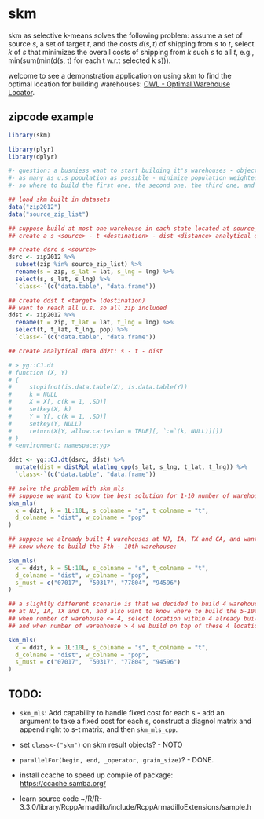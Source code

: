 <!-- README.md is generated from README.Rmd. Please edit that file -->
skm
===

skm as selective k-means solves the following problem: assume a set of source *s*, a set of target *t*, and the costs *d*(*s*, *t*) of shipping from *s* to *t*, select *k* of *s* that minimizes the overall costs of shipping from *k* such *s* to all *t*, e.g., min(sum(min(d(s, t) for each t w.r.t selected k s))).

welcome to see a demonstration application on using skm to find the optimal location for building warehouses: [OWL - Optimal Warehouse Locator](https://gyang.shinyapps.io/owl/).

zipcode example
---------------

``` r
library(skm)

library(plyr)
library(dplyr)

#- question: a busniess want to start building it's warehouses - objective reach
#- as many as u.s population as possible - minimize population weighted distance
#- so where to build the first one, the second one, the third one, and etc.?

## load skm built in datasets
data("zip2012")
data("source_zip_list")

## suppose build at most one warehouse in each state located at source_zip_list:
## create a s <source> - t <destination> - dist <distance> analytical data.table

## create dsrc s <source>
dsrc <- zip2012 %>%
  subset(zip %in% source_zip_list) %>%
  rename(s = zip, s_lat = lat, s_lng = lng) %>%
  select(s, s_lat, s_lng) %>%
  `class<-`(c("data.table", "data.frame"))

## create ddst t <target> (destination)
## want to reach all u.s. so all zip included
ddst <- zip2012 %>% 
  rename(t = zip, t_lat = lat, t_lng = lng) %>%
  select(t, t_lat, t_lng, pop) %>%
  `class<-`(c("data.table", "data.frame"))

## create analytical data ddzt: s - t - dist

# > yg::CJ.dt
# function (X, Y) 
# {
#     stopifnot(is.data.table(X), is.data.table(Y))
#     k = NULL
#     X = X[, c(k = 1, .SD)]
#     setkey(X, k)
#     Y = Y[, c(k = 1, .SD)]
#     setkey(Y, NULL)
#     return(X[Y, allow.cartesian = TRUE][, `:=`(k, NULL)][])
# }
# <environment: namespace:yg>

ddzt <- yg::CJ.dt(dsrc, ddst) %>%
  mutate(dist = distRpl_wlatlng_cpp(s_lat, s_lng, t_lat, t_lng)) %>%
  `class<-`(c("data.table", "data.frame"))

## solve the problem with skm_mls
## suppose we want to know the best solution for 1-10 number of warehouse:
skm_mls(
  x = ddzt, k = 1L:10L, s_colname = "s", t_colname = "t", 
  d_colname = "dist", w_colname = "pop"
)

## suppose we already built 4 warehouses at NJ, IA, TX and CA, and want to
## know where to build the 5th - 10th warehouse:

skm_mls(
  x = ddzt, k = 5L:10L, s_colname = "s", t_colname = "t", 
  d_colname = "dist", w_colname = "pop", 
  s_must = c("07017",  "50317", "77804", "94596")
)

## a slightly different scenario is that we decided to build 4 warehouses 
## at NJ, IA, TX and CA, and also want to know where to build the 5-10th.
## when number of warehouse <= 4, select location within 4 already built,
## and when number of warehhouse > 4 we build on top of these 4 locations

skm_mls(
  x = ddzt, k = 1L:10L, s_colname = "s", t_colname = "t", 
  d_colname = "dist", w_colname = "pop", 
  s_must = c("07017",  "50317", "77804", "94596")
)
```

TODO:
-----

-   `skm_mls`: Add capability to handle fixed cost for each s - add an argument to take a fixed cost for each s, construct a diagnol matrix and append right to s-t matrix, and then `skm_mls_cpp`.

-   set `class<-("skm")` on skm result objects? - NOTO

-   `parallelFor(begin, end, _operator, grain_size)`? - DONE.

-   install ccache to speed up complie of package: <https://ccache.samba.org/>

-   learn source code ~/R/R-3.3.0/library/RcppArmadillo/include/RcppArmadilloExtensions/sample.h

